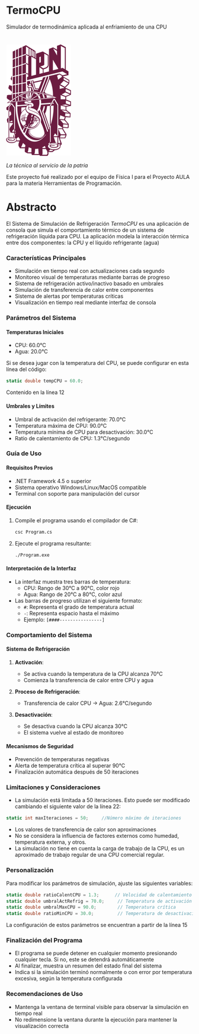 # TermoCPU
Simulador de termodinámica aplicada al enfriamiento de una CPU
# 
![Logo del Instituto Politécnico Nacional](https://raw.githubusercontent.com/Dav-Ort/TermoCPU/master/recursos/LogoIPN.png)

_La técnica al servicio de la patria_

Este proyecto fué realizado por el equipo de Física I para el Proyecto AULA para la materia Herramientas de Programación.

# Abstracto
El Sistema de Simulación de Refrigeración _TermoCPU_ es una aplicación de consola que simula el comportamiento térmico de un sistema de refrigeración líquida para CPU. La aplicación modela la interacción térmica entre dos componentes: la CPU y el líquido refrigerante (agua)

### Características Principales
- Simulación en tiempo real con actualizaciones cada segundo
- Monitoreo visual de temperaturas mediante barras de progreso
- Sistema de refrigeración activo/inactivo basado en umbrales
- Simulación de transferencia de calor entre componentes
- Sistema de alertas por temperaturas críticas
- Visualización en tiempo real mediante interfaz de consola

### Parámetros del Sistema

#### Temperaturas Iniciales
- CPU: 60.0°C
- Agua: 20.0°C

Si se desea jugar con la temperatura del CPU, se puede configurar en esta línea del código:

```csharp
static double tempCPU = 60.0;
```
Contenido en la línea 12

#### Umbrales y Límites
- Umbral de activación del refrigerante: 70.0°C
- Temperatura máxima de CPU: 90.0°C
- Temperatura mínima de CPU para desactivación: 30.0°C
- Ratio de calentamiento de CPU: 1.3°C/segundo

### Guía de Uso

#### Requisitos Previos
- .NET Framework 4.5 o superior
- Sistema operativo Windows/Linux/MacOS compatible
- Terminal con soporte para manipulación del cursor

#### Ejecución
1. Compile el programa usando el compilador de C#:
   ```bash
   csc Program.cs
   ```
2. Ejecute el programa resultante:
   ```bash
   ./Program.exe
   ```

#### Interpretación de la Interfaz
- La interfaz muestra tres barras de temperatura:
  - CPU: Rango de 30°C a 90°C, color rojo
  - Agua: Rango de 20°C a 80°C, color azul
- Las barras de progreso utilizan el siguiente formato:
  - `#`: Representa el grado de temperatura actual
  - `-`: Representa espacio hasta el máximo
  - Ejemplo: `[####----------------]`

### Comportamiento del Sistema

#### Sistema de Refrigeración
1. **Activación**: 
   - Se activa cuando la temperatura de la CPU alcanza 70°C
   - Comienza la transferencia de calor entre CPU y agua

2. **Proceso de Refrigeración**:
   - Transferencia de calor CPU → Agua: 2.6°C/segundo

3. **Desactivación**:
   - Se desactiva cuando la CPU alcanza 30°C
   - El sistema vuelve al estado de monitoreo

#### Mecanismos de Seguridad
- Prevención de temperaturas negativas
- Alerta de temperatura crítica al superar 90°C
- Finalización automática después de 50 iteraciones

### Limitaciones y Consideraciones
- La simulación está limitada a 50 iteraciones. Esto puede ser modificado cambiando el siguiente valor de la línea 22:
```csharp
static int maxIteraciones = 50;     //Número máximo de iteraciones
```
- Los valores de transferencia de calor son aproximaciones
- No se considera la influencia de factores externos como humedad, temperatura externa, y otros.
- La simulación no tiene en cuenta la carga de trabajo de la CPU, es un aproximado de trabajo regular de una CPU comercial regular.

### Personalización
Para modificar los parámetros de simulación, ajuste las siguientes variables:
```csharp
static double ratioCalentCPU = 1.3;      // Velocidad de calentamiento
static double umbralActRefrig = 70.0;     // Temperatura de activación
static double umbralMaxCPU = 90.0;        // Temperatura crítica
static double ratioMinCPU = 30.0;         // Temperatura de desactivación
```
La configuración de estos parámetros se encuentran a partir de la línea 15

### Finalización del Programa
- El programa se puede detener en cualquier momento presionando cualquier tecla. Si no, este se detendrá automáticamente
- Al finalizar, muestra un resumen del estado final del sistema
- Indica si la simulación terminó normalmente o con error por temperatura excesiva, según la temperatura configurada

### Recomendaciones de Uso
- Mantenga la ventana de terminal visible para observar la simulación en tiempo real
- No redimensione la ventana durante la ejecución para mantener la visualización correcta

